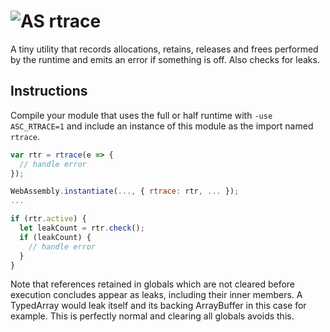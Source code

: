 # ![AS](https://avatars1.githubusercontent.com/u/28916798?s=48) rtrace

A tiny utility that records allocations, retains, releases and frees performed by the runtime and emits an error if something is off. Also checks for leaks.

Instructions
------------

Compile your module that uses the full or half runtime with `-use ASC_RTRACE=1` and include an instance of this module as the import named `rtrace`.

```js
var rtr = rtrace(e => {
  // handle error
});

WebAssembly.instantiate(..., { rtrace: rtr, ... });
...

if (rtr.active) {
  let leakCount = rtr.check();
  if (leakCount) {
    // handle error
  }
}
```

Note that references retained in globals which are not cleared before execution concludes appear as leaks, including their inner members. A TypedArray would leak itself and its backing ArrayBuffer in this case for example. This is perfectly normal and clearing all globals avoids this.

